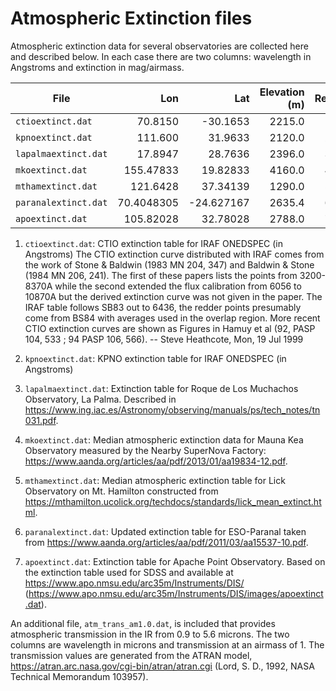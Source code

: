 # Atmospheric Extinction files

Atmospheric extinction data for several observatories are collected here and described below. In each
case there are two columns: wavelength in Angstroms and extinction in mag/airmass.

|    File               |   Lon      |    Lat     |   Elevation (m) | Ref |
| --------------------- | ----------:| ----------:|----------------:|----:|
| `ctioextinct.dat`     | 70.8150    | -30.1653   |      2215.0     |  1  |
| `kpnoextinct.dat`     | 111.600    |  31.9633   |       2120.0    |  2  |
| `lapalmaextinct.dat`  | 17.8947    | 28.7636    |      2396.0     |  3  |
| `mkoextinct.dat`      | 155.47833  |  19.82833  |      4160.0     |  4  |
| `mthamextinct.dat`    | 121.6428   |  37.34139  |      1290.0     |  5  |
| `paranalextinct.dat`  | 70.4048305 | -24.627167 |       2635.4    |  6  |
| `apoextinct.dat`      | 105.82028  | 32.78028   |       2788.0    |  7  |

1. `ctioextinct.dat`: CTIO extinction table for IRAF ONEDSPEC (in Angstroms)
The CTIO extinction curve distributed with IRAF comes from the work of
Stone & Baldwin (1983 MN 204, 347) and Baldwin & Stone (1984 MN 206,
241).  The first of these papers lists the points from 3200-8370A while
the second extended the flux calibration from 6056 to 10870A but the
derived extinction curve was not given in the paper.  The IRAF table
follows SB83 out to 6436, the redder points presumably come from BS84
with averages used in the overlap region. More recent CTIO extinction
curves are shown as Figures in Hamuy et al (92, PASP 104, 533 ; 94 PASP
106, 566). -- Steve Heathcote, Mon, 19 Jul 1999

2. `kpnoextinct.dat`: KPNO extinction table for IRAF ONEDSPEC (in Angstroms)

3. `lapalmaextinct.dat`: Extinction table for Roque de Los Muchachos Observatory, La Palma.
Described in https://www.ing.iac.es/Astronomy/observing/manuals/ps/tech_notes/tn031.pdf.

4. `mkoextinct.dat`: Median atmospheric extinction data for Mauna Kea Observatory measured by the Nearby SuperNova Factory: https://www.aanda.org/articles/aa/pdf/2013/01/aa19834-12.pdf.

5. `mthamextinct.dat`: Median atmospheric extinction table for Lick Observatory on Mt. Hamilton constructed from https://mthamilton.ucolick.org/techdocs/standards/lick_mean_extinct.html.

6. `paranalextinct.dat`: Updated extinction table for ESO-Paranal taken from https://www.aanda.org/articles/aa/pdf/2011/03/aa15537-10.pdf.

7. `apoextinct.dat`: Extinction table for Apache Point Observatory. Based on the extinction table used for SDSS and
available at https://www.apo.nmsu.edu/arc35m/Instruments/DIS/ (https://www.apo.nmsu.edu/arc35m/Instruments/DIS/images/apoextinct.dat).


An additional file, `atm_trans_am1.0.dat`, is included that provides atmospheric transmission in the IR from 0.9 to 5.6 microns. The two columns are wavelength in microns and transmission at an airmass of 1. The transmission values are generated from the ATRAN model, https://atran.arc.nasa.gov/cgi-bin/atran/atran.cgi (Lord, S. D., 1992, NASA Technical Memorandum 103957).

